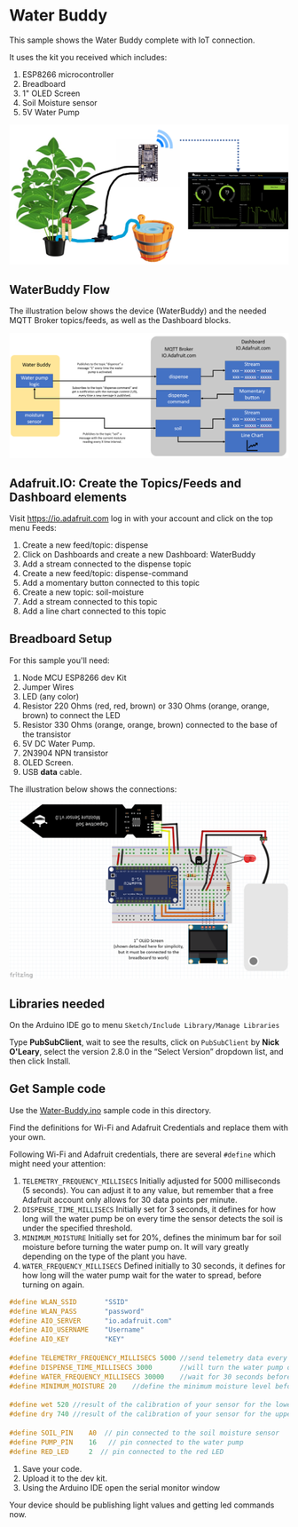 # Water Buddy

This sample shows the Water Buddy complete with IoT connection.

It uses the kit you received which includes:

1. ESP8266 microcontroller
1. Breadboard
1. 1" OLED Screen
1. Soil Moisture sensor
1. 5V Water Pump

![Toolchain](../Images/waterbuddy.png)

## WaterBuddy Flow

The illustration below shows the device (WaterBuddy) and the needed MQTT Broker topics/feeds, as well as the Dashboard blocks.

![Toolchain](../Images/flow.png)

## Adafruit.IO: Create the Topics/Feeds and Dashboard elements

Visit https://io.adafruit.com log in with your account and click on the top menu Feeds:

1. Create a new feed/topic: dispense
1. Click on Dashboards and create a new Dashboard: WaterBuddy
1. Add a stream connected to the dispense topic
1. Create a new feed/topic: dispense-command
1. Add a momentary button connected to this topic
1. Create a new topic: soil-moisture
1. Add a stream connected to this topic
1. Add a line chart connected to this topic

## Breadboard Setup

For this sample you'll need:

1. Node MCU ESP8266 dev Kit
1. Jumper Wires
1. LED (any color)
1. Resistor 220 Ohms (red, red, brown) or 330 Ohms (orange, orange, brown) to connect the LED
1. Resistor 330 Ohms (orange, orange, brown) connected to the base of the transistor
1. 5V DC Water Pump.
2. 2N3904 NPN transistor
3. OLED Screen.
4. USB **data** cable.

The illustration below shows the connections:

![Toolchain](../Images/waterbuddy-setup.png)

## Libraries needed

On the Arduino IDE go to menu `Sketch/Include Library/Manage Libraries`

Type **PubSubClient**, wait to see the results, click on `PubSubClient` by **Nick O'Leary**, select the version 2.8.0 in the “Select Version” dropdown list, and then click Install.

## Get Sample code

Use the [Water-Buddy.ino](Water-Buddy/Water-Buddy.ino) sample code in this directory.

Find the definitions for Wi-Fi and Adafruit Credentials and replace them with your own.

Following Wi-Fi and Adafruit credentials, there are several `#define` which might need your attention:

1. `TELEMETRY_FREQUENCY_MILLISECS` Initially adjusted for 5000 milliseconds (5 seconds). You can adjust it to any value, but remember that a free Adafruit account only allows for 30 data points per minute.
1. `DISPENSE_TIME_MILLISECS` Initially set for 3 seconds, it defines for how long will the water pump be on every time the sensor detects the soil is under the specified threshold.
1. `MINIMUM_MOISTURE` Initially set for 20%, defines the minimum bar for soil moisture before turning the water pump on. It will vary greatly depending on the type of the plant you have.
1. `WATER_FREQUENCY_MILLISECS` Defined initially to 30 seconds, it defines for how long will the water pump wait for the water to spread, before turning on again.

```C
#define WLAN_SSID       "SSID"
#define WLAN_PASS       "password"
#define AIO_SERVER      "io.adafruit.com"
#define AIO_USERNAME    "Username"
#define AIO_KEY         "KEY"

#define TELEMETRY_FREQUENCY_MILLISECS 5000 //send telemetry data every 5 seconds
#define DISPENSE_TIME_MILLISECS 3000       //will turn the water pump on for 3 seconds at a time 
#define WATER_FREQUENCY_MILLISECS 30000    //wait for 30 seconds before watering again to allow water to spread
#define MINIMUM_MOISTURE 20    //define the minimum moisture level before start the water pump on. 

#define wet 520 //result of the calibration of your sensor for the lower threshold
#define dry 740 //result of the calibration of your sensor for the upper threshold

#define SOIL_PIN    A0  // pin connected to the soil moisture sensor
#define PUMP_PIN    16   // pin connected to the water pump
#define RED_LED     2  // pin connected to the red LED
```

1. Save your code.
1. Upload it to the dev kit.
1. Using the Arduino IDE open the serial monitor window

Your device should be publishing light values and getting led commands now.